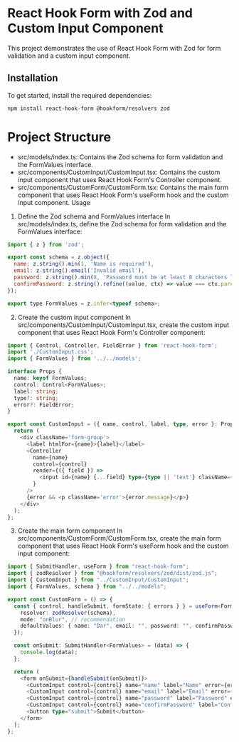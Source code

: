 
# React Hook Form with Zod and Custom Input Component

This project demonstrates the use of React Hook Form with Zod for form validation and a custom input component.

## Installation

To get started, install the required dependencies:

```bash
npm install react-hook-form @hookform/resolvers zod
```

# Project Structure
- src/models/index.ts: Contains the Zod schema for form validation and the FormValues interface.
- src/components/CustomInput/CustomInput.tsx: Contains the custom input component that uses React Hook Form's Controller component.
- src/components/CustomForm/CustomForm.tsx: Contains the main form component that uses React Hook Form's useForm hook and the custom input component.
Usage
1. Define the Zod schema and FormValues interface
In src/models/index.ts, define the Zod schema for form validation and the FormValues interface:


``` js
import { z } from 'zod';

export const schema = z.object({
  name: z.string().min(1, 'Name is required'),
  email: z.string().email('Invalid email'),
  password: z.string().min(8, 'Password must be at least 8 characters long'),
  confirmPassword: z.string().refine((value, ctx) => value === ctx.parent.password, 'Passwords do not match'),
});

export type FormValues = z.infer<typeof schema>;
```
2. Create the custom input component
In src/components/CustomInput/CustomInput.tsx, create the custom input component that uses React Hook Form's Controller component:

```ts
import { Control, Controller, FieldError } from 'react-hook-form';
import './CustomInput.css';
import { FormValues } from '../../models';

interface Props {
  name: keyof FormValues;
  control: Control<FormValues>;
  label: string;
  type?: string;
  error?: FieldError;
}

export const CustomInput = ({ name, control, label, type, error }: Props) => {
  return (
    <div className='form-group'>
      <label htmlFor={name}>{label}</label>
      <Controller
        name={name}
        control={control}
        render={({ field }) =>
          <input id={name} {...field} type={type || 'text'} className={`form-control ${error && "is-invalid"}`} />
        }
      />
      {error && <p className='error'>{error.message}</p>}
    </div>
  );
};
```

3. Create the main form component
In src/components/CustomForm/CustomForm.tsx, create the main form component that uses React Hook Form's useForm hook and the custom input component:

```ts
import { SubmitHandler, useForm } from "react-hook-form";
import { zodResolver } from "@hookform/resolvers/zod/dist/zod.js";
import { CustomInput } from "../CustomInput/CustomInput";
import { FormValues, schema } from "../../models";

export const CustomForm = () => {
  const { control, handleSubmit, formState: { errors } } = useForm<FormValues>({
    resolver: zodResolver(schema),
    mode: "onBlur", // recommendation
    defaultValues: { name: "Dar", email: "", password: "", confirmPassword: "" },
  });

  const onSubmit: SubmitHandler<FormValues> = (data) => {
    console.log(data);
  };

  return (
    <form onSubmit={handleSubmit(onSubmit)}>
      <CustomInput control={control} name="name" label="Name" error={errors.name} />
      <CustomInput control={control} name="email" label="Email" error={errors.email} />
      <CustomInput control={control} name="password" label="Password" error={errors.password} />
      <CustomInput control={control} name="confirmPassword" label="Confirm Password" error={errors.confirmPassword} />
      <button type="submit">Submit</button>
    </form>
  );
};
```